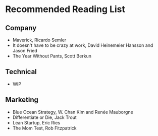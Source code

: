 # Recommended Reading List

## Company

* Maverick, Ricardo Semler
* It doesn't have to be crazy at work, David Heinemeier Hansson and Jason Fried
* The Year Without Pants, Scott Berkun

## Technical

* WIP

## Marketing

* Blue Ocean Strategy, W. Chan Kim and Renée Mauborgne
* Differentiate or Die, Jack Trout
* Lean Startup, Eric Ries
* The Mom Test, Rob Fitzpatrick
